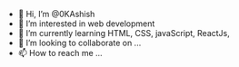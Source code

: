 - 👋 Hi, I’m @0KAshish
- 👀 I’m interested in web development
- 🌱 I’m currently learning HTML, CSS, javaScript, ReactJs, 
- 💞️ I’m looking to collaborate on ...
- 📫 How to reach me ...

<!---
0KAshish/0KAshish is a ✨ special ✨ repository because its `README.md` (this file) appears on your GitHub profile.
You can click the Preview link to take a look at your changes.
--->

